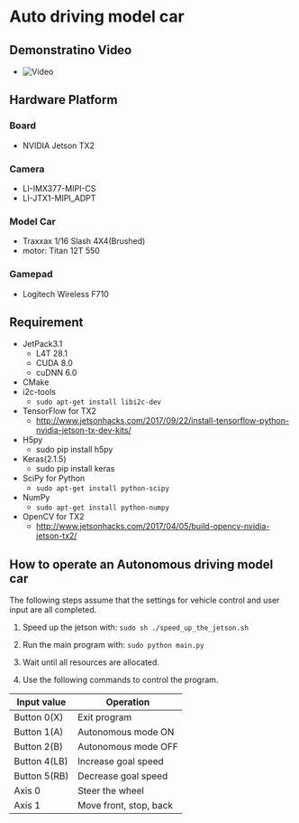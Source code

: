 # Auto driving model car

## Demonstratino Video
- ![Video](https://www.youtube.com/watch?v=tQ9zU0jDeL8)

## Hardware Platform

### Board
- NVIDIA Jetson TX2

### Camera
- LI-IMX377-MIPI-CS
- LI-JTX1-MIPI_ADPT

### Model Car
- Traxxax 1/16 Slash 4X4(Brushed)
- motor: Titan 12T 550

### Gamepad
- Logitech Wireless F710

## Requirement
- JetPack3.1
    - L4T 28.1
    - CUDA 8.0
    - cuDNN 6.0
- CMake
- i2c-tools
    - `sudo apt-get install libi2c-dev`
- TensorFlow for TX2
    - http://www.jetsonhacks.com/2017/09/22/install-tensorflow-python-nvidia-jetson-tx-dev-kits/
- H5py
    - sudo pip install h5py
- Keras(2.1.5)
    - sudo pip install keras
- SciPy for Python
    - `sudo apt-get install python-scipy`
- NumPy
    - `sudo apt-get install python-numpy`
- OpenCV for TX2
    - http://www.jetsonhacks.com/2017/04/05/build-opencv-nvidia-jetson-tx2/

## How to operate an Autonomous driving model car
The following steps assume that the settings for vehicle control and user input are all completed.

1) Speed up the jetson with:
`sudo sh ./speed_up_the_jetson.sh`

2) Run the main program with:
`sudo python main.py`

3) Wait until all resources are allocated.

4) Use the following commands to control the program.

| Input value  | Operation              |
|--------------|------------------------|
| Button 0(X)  | Exit program           |
| Button 1(A)  | Autonomous mode ON     |
| Button 2(B)  | Autonomous mode OFF    |
| Button 4(LB) | Increase goal speed    |
| Button 5(RB) | Decrease goal speed    |
| Axis 0       | Steer the wheel        |
| Axis 1       | Move front, stop, back |


